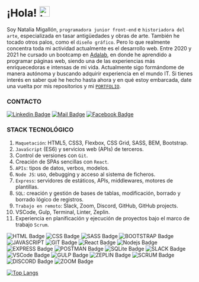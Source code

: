 # ¡Hola! <img src="https://user-images.githubusercontent.com/1303154/88677602-1635ba80-d120-11ea-84d8-d263ba5fc3c0.gif" width="28px" alt="hi">

Soy Natalia Migallón, `programadora junior front-end` e `historiadora del arte`, especializada en tasar antigüedades y obras de arte. También he tocado otros palos, como el `diseño gráfico`. Pero lo que realmente concentra toda mi actividad actualmente es el desarrollo web. 
Entre 2020 y 2021 he cursado un bootcamp en [Adalab](https://adalab.es/), en donde he aprendido a programar páginas web, siendo una de las experiencias más enriquecedoras e intensas de mi vida. 
Actualmente sigo formándome de manera autónoma y buscando adquirir experiencia en el mundo IT. Si tienes interés en saber qué he hecho hasta ahora y en qué estoy embarcada, date una vuelta por mis repositorios y mi [`PORTFOLIO`](https://nataliamigallon.github.io/portfolio-natalia-migallon/).

### CONTACTO

[![Linkedin Badge](https://img.shields.io/badge/-NataliaMigallon-0e76a8?style=flat&labelColor=0e76a8&logo=linkedin&logoColor=white)](https://www.linkedin.com/in/nataliamigallon/) [![Mail Badge](https://img.shields.io/badge/-natmigallon@gmail.com-c0392b?style=flat&labelColor=c0392b&logo=gmail&logoColor=white)](mailto:natmigallon@gmail.com) [![Facebook Badge](https://img.shields.io/badge/-Natalia_Migallon-0e76a8?style=flat&labelColor=0e76a8&logo=facebook&logoColor=white)](https://www.facebook.com/natalia.m.fernandez.39/)

### STACK TECNOLÓGICO
1. `Maquetación`: HTML5, CSS3, Flexbox, CSS Grid, SASS, BEM, Bootstrap.
2. `JavaScript` (ES6) y servicios web (APIs) de terceros.
3. Control de versiones con `Git`.
4. Creación de SPAs sencillas con `React`.
5. `APIs`: tipos de datos, verbos, modelos.
6. `Node JS`: uso, debugging y acceso al sistema de ficheros.
7. `Express`: servidores de estáticos, APIs, middlewares, motores de plantillas.
8. `SQL`: creación y gestión de bases de tablas, modificación, borrado y borrado lógico de registros.
9. `Trabajo en remoto`: Slack, Zoom, Discord, GitHub, GitHub projects.
10. VSCode, Gulp, Terminal, Linter, Zeplin.
11. Experiencia en planificación y ejecución de proyectos bajo el marco de trabajo `Scrum`.


![HTML Badge](https://img.shields.io/badge/-html5-fc0505?style=for-the-badge&labelColor=black&logo=html5&logoColor=fc0505) ![CSS Badge](https://img.shields.io/badge/-css3-0574fc?style=for-the-badge&labelColor=black&logo=css3&logoColor=0574fc) ![SASS Badge](https://img.shields.io/badge/-sass-f55be0?style=for-the-badge&labelColor=black&logo=sass&logoColor=f55be0) ![BOOTSTRAP Badge](https://img.shields.io/badge/-bootstrap-6e40db?style=for-the-badge&labelColor=black&logo=bootstrap&logoColor=6e40db) ![JAVASCRIPT](https://img.shields.io/badge/-javascript-f7e305?style=for-the-badge&labelColor=black&logo=javascript&logoColor=f7e305) ![GIT Badge](https://img.shields.io/badge/-git-e63922?style=for-the-badge&labelColor=black&logo=git&logoColor=e63922) ![React Badge](https://img.shields.io/badge/-React-61DBFB?style=for-the-badge&labelColor=black&logo=react&logoColor=61DBFB) ![Nodejs Badge](https://img.shields.io/badge/-Nodejs-3C873A?style=for-the-badge&labelColor=black&logo=node.js&logoColor=3C873A) ![EXPRESS Badge](https://img.shields.io/badge/-express-98989e?style=for-the-badge&labelColor=black&logo=javascript&logoColor=f7e305) ![POSTMAN Badge](https://img.shields.io/badge/-postman-f06930?style=for-the-badge&labelColor=black&logo=postman&logoColor=f06930) ![SQLite Badge](https://img.shields.io/badge/-sqlite-2a89b5?style=for-the-badge&labelColor=black&logo=sqlite&logoColor=2a89b5) ![SLACK Badge](https://img.shields.io/badge/-slack-470447?style=for-the-badge&labelColor=black&logo=slack&logoColor=470447) ![VSCode Badge](https://img.shields.io/badge/-VS_Code-17539c?style=for-the-badge&labelColor=black&logo=VSCode&logoColor=17539c) ![GULP Badge](https://img.shields.io/badge/-Gulp-db4242?style=for-the-badge&labelColor=black&logo=Gulp&logoColor=db4242) ![ZEPLIN Badge](https://img.shields.io/badge/-zeplin-f79e39?style=for-the-badge&labelColor=black&logo=zeplin&logoColor=f79e39) ![SCRUM Badge](https://img.shields.io/badge/-scrum-349dcf?style=for-the-badge&labelColor=black&logo=scrum&logoColor=349dcf) ![DISCORD Badge](https://img.shields.io/badge/-discord-747fe3?style=for-the-badge&labelColor=black&logo=discord&logoColor=747fe3) ![ZOOM Badge](https://img.shields.io/badge/-zoom-108cc7?style=for-the-badge&labelColor=black&logo=zoom&logoColor=108cc7)


[![Top Langs](https://github-readme-stats.vercel.app/api/top-langs/?username=NataliaMigallon&layout=compact&theme=cobalt)](https://github.com/anuraghazra/github-readme-stats)
